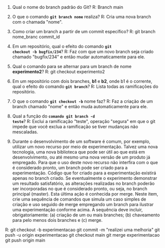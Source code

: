 1. Qual o nome do branch padrão do Git?
R:
Branch main
2. O que o comando **<code>git branch nome</code>** realiza?
R: 
Cria uma nova branch com o chamada "nome".
3. Como criar um branch a partir de um commit específico?
R:
git branch  nome_branc commit_id

4. Em um repositório, qual o efeito do comando **<code>git checkout -b bugfix/234</code>**?
R:
Faz com que um novo branch seja criado chamado "bugfix/234" e então mudar automaticamente para ele.

5. Qual o comando para se alternar para um branch de nome **experimento2**?
R:
git checkout experimento2

6. Em um repositório com dois branches, **b1** e **b2**, onde b1 é o corrente, qual o efeito do comando **<code>git branch</code>**?
R: Lista todas as ramificações do repositório.

7. O que o comando **<code>git checkout -b</code>** nome faz?
R:
Faz a criação de um branch chamado "nome" e então muda automaticamente para ele.

8. Qual a função do <code>**comando git branch -d teste</code>**?
R:
Exclui a ramificação "teste", operação "segura" em que o git impede que você exclua a ramificação se tiver mudanças não mescaladas.

9. Durante o desenvolvimento de um software é comum, por exemplo, utilizar um novo recurso por meio de experimentação. Talvez uma nova tecnologia, uma nova biblioteca que pode ser útil ao que está em desenvolvimento, ou até mesmo uma nova versão de um produto já empregado. Para que o uso deste novo recurso não interfira com o que é considerado pronto, um branch pode ser criado para a experimentação. Código que for criado para a experimentação existirá apenas no branch criado. Se eventualmente o experimento demonstrar um resultado satisfatório, as alterações realizadas no branch poderão ser incorporadas no que é considerado pronto, ou seja, no branch principal (master). Esta última ação é conhecida por merge. Neste item, crie uma sequência de comandos que simula um caso simples de criação e uso seguido de merge empregando um branch para ilustrar uma experimentação conforme acima. A sequência deve incluir, obrigatoriamente: (a) criação de um ou mais branches; (b) chaveamento para pelo menos dois branches e (c) merge.

R:
git checkout -b experimentacao
git commit -m "realizei uma melhoria"
git push -u origin experimentacao
git checkout main
git merge experimentacao
git push origin main
